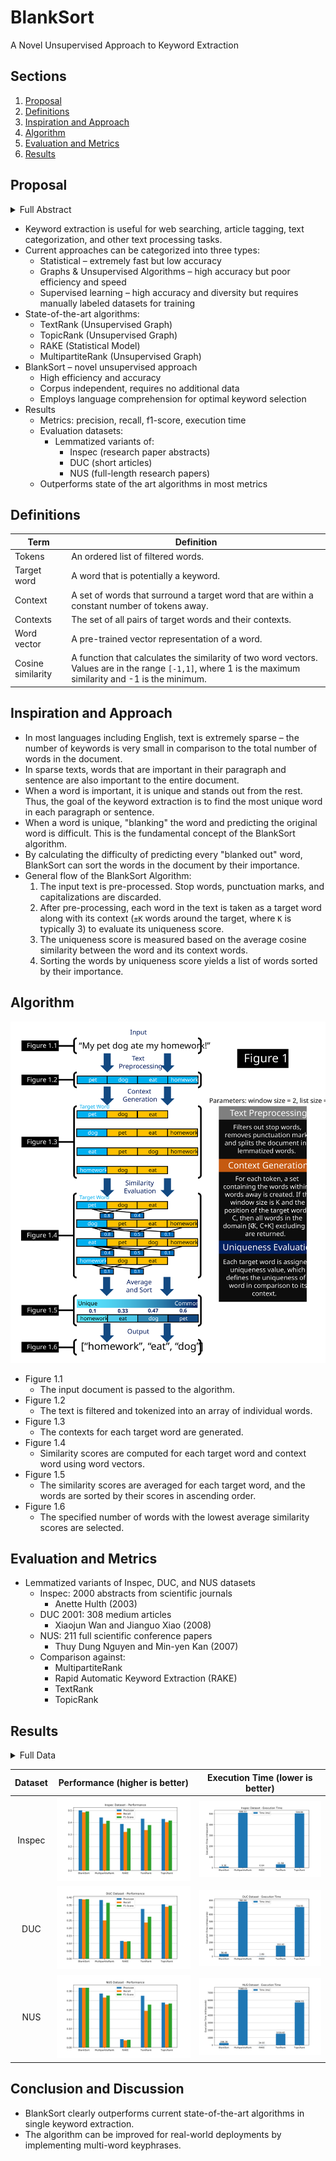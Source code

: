 # BlankSort
A Novel Unsupervised Approach to Keyword Extraction

## Sections
1. [Proposal](#Proposal)
1. [Definitions](#Definitions)
1. [Inspiration and Approach](#Inspiration-And-Approach)
1. [Algorithm](#Algorithm)
1. [Evaluation and Metrics](#Evaluation-and-Metrics)
1. [Results](#Results)


## Proposal
<details>
    <summary>Full Abstract</summary>

Keyword extraction is used for tasks such as web searching, article tagging, text categorization, and other text analysis tasks. Currently, the most widely used algorithms are statistical models, graph-based models, supervised machine learning models, or unsupervised machine learning models. These four categories of algorithms all have specific strengths and weaknesses – statistical approaches are fast but inaccurate, graph-based approaches provide high accuracy but lack the understanding of language, supervised learning comprehends language but requires vast amounts of human labeled training data, and unsupervised learning does not use manually labeled data but requires a new model to be trained for every new document. BlankSort proposes a novel unsupervised approach to keyword extraction that merges the speed of statistical models, the accuracy of graph-based algorithms, the language comprehension of supervised models, and the label-independent training of unsupervised models. BlankSort employs word vectors and contextual weighting of words in close proximity to calculate the “irrelevancy score” of each word, resulting in a sorted list of the most important words present in any document. In comparison to popular algorithms such as TextRank, TopicRank, RAKE, and MultipartiteRank, BlankSort displays comparable or state-of-the-art performance on lemmatized versions of the Inspec, DUC, and NUS datasets commonly utilized in model evaluation. Four metrics, namely precision, recall, f-score, and execution time were used to measure the performance of the models, and BlankSort exhibits consistently competitive or higher scores than the state-of-the-art algorithms that exist today.

</details>

* Keyword extraction is useful for web searching, article tagging, text categorization, and other text processing tasks.
* Current approaches can be categorized into three types:
    * Statistical – extremely fast but low accuracy
    * Graphs & Unsupervised Algorithms – high accuracy but poor efficiency and speed
    * Supervised learning – high accuracy and diversity but requires manually labeled datasets for training
* State-of-the-art algorithms:
    * TextRank (Unsupervised Graph)
    * TopicRank (Unsupervised Graph)
    * RAKE (Statistical Model)
    * MultipartiteRank (Unsupervised Graph)
* BlankSort – novel unsupervised approach
    * High efficiency and accuracy
    * Corpus independent, requires no additional data
    * Employs language comprehension for optimal keyword selection
* Results
    * Metrics: precision, recall, f1-score, execution time
    * Evaluation datasets:
        * Lemmatized variants of:
            * Inspec (research paper abstracts)
            * DUC (short articles)
            * NUS (full-length research papers)
    * Outperforms state of the art algorithms in most metrics


## Definitions
| Term              | Definition                         |
|-------------------|------------------------------------|
| Tokens            | An ordered list of filtered words. |
| Target word       | A word that is potentially a keyword. |
| Context           | A set of words that surround a target word that are within a constant number of tokens away. |
| Contexts          | The set of all pairs of target words and their contexts. |
| Word vector       | A pre-trained vector representation of a word. |
| Cosine similarity | A function that calculates the similarity of two word vectors. Values are in the range `[-1,1]`, where 1 is the maximum similarity and -1 is the minimum. |


## Inspiration and Approach
* In most languages including English, text is extremely sparse – the number of keywords is very small in comparison to the total number of words in the document.
* In sparse texts, words that are important in their paragraph and sentence are also important to the entire document. 
* When a word is important, it is unique and stands out from the rest. Thus, the goal of the keyword extraction is to find the most unique word in each paragraph or sentence. 
* When a word is unique, "blanking" the word and predicting the original word is difficult. This is the fundamental concept of the BlankSort algorithm.
* By calculating the difficulty of predicting every "blanked out" word, BlankSort can sort the words in the document by their importance.
* General flow of the BlankSort Algorithm:
    1. The input text is pre-processed. Stop words, punctuation marks, and capitalizations are discarded.
    1. After pre-processing, each word in the text is taken as a target word along with its context (`±K` words around the target, where `K` is typically 3) to evaluate its uniqueness score. 
    1. The uniqueness score is measured based on the average cosine similarity between the word and its context words.
    1. Sorting the words by uniqueness score yields a list of words sorted by their importance.


## Algorithm


![](./images/charts/flowchart.svg)

* Figure 1.1
    * The input document is passed to the algorithm.
* Figure 1.2
	* The text is filtered and tokenized into an array of individual words.
* Figure 1.3
	* The contexts for each target word are generated.
* Figure 1.4
	* Similarity scores are computed for each target word and context word using word vectors.
* Figure 1.5
	* The similarity scores are averaged for each target word, and the words are sorted by their scores in ascending order.
* Figure 1.6
	* The specified number of words with the lowest average similarity scores are selected.



## Evaluation and Metrics
* Lemmatized variants of Inspec, DUC, and NUS datasets
    * Inspec: 2000 abstracts from scientific journals
        * Anette Hulth (2003)
    * DUC 2001: 308 medium articles
        * Xiaojun Wan and Jianguo Xiao (2008)
    * NUS: 211 full scientific conference papers
        * Thuy Dung Nguyen and Min-yen Kan (2007)
    * Comparison against:
        * MultipartiteRank
        * Rapid Automatic Keyword Extraction (RAKE)
        * TextRank
        * TopicRank


## Results


<details>
    <summary>Full Data</summary>

### Inspec Dataset
| Algorithm        | Precision                     | Recall | F1    | Time (ms) |
|------------------|-------------------------------|------- |-------|---------- |
| BlankSort        | 0.501                         | 0.484  | 0.492 | 9.359     |
| MultipartiteRank | 0.442                         | 0.39   | 0.414 | 508.516   |
| RAKE             | 0.388                         | 0.321  | 0.351 | 0.641     |
| TextRank         | 0.431                         | 0.337  | 0.378 | 31.586    |
| TopicRank        | 0.429                         | 0.403  | 0.416 | 504.938   |

### DUC Dataset

| Algorithm        | Precision                     | Recall | F1    | Time (ms) |
|------------------|-------------------------------|------- |-------|---------- |
| BlankSort        | 0.39                          | 0.387  | 0.389 | 36.475    |
| MultipartiteRank | 0.383                         | 0.25   | 0.365 | 782.064   |
| RAKE             | 0.116                         | 0.111  | 0.114 | 2.892     |
| TextRank         | 0.325                         | 0.236  | 0.274 | 153.916   |
| TopicRank        | 0.355                         | 0.339  | 0.346 | 704.55    |

### NUS Dataset

| Algorithm        | Precision                     | Recall | F1    | Time (ms) |
|------------------|-------------------------------|------- |-------|---------- |
| BlankSort        | 0.318                         | 0.318  | 0.318 | 286.357   |
| MultipartiteRank | 0.287                         | 0.266  | 0.276 | 7380.03   |
| RAKE             | 0.044                         | 0.038  | 0.041 | 24.924    |
| TextRank         | 0.275                         | 0.195  | 0.228 | 1516.616  |
| TopicRank        | 0.239                         | 0.229  | 0.234 | 5686.509  |

</details>

| Dataset  | Performance (higher is better)             | Execution Time (lower is better)    |
| :------: | :----------------------------------------: | :---------------------------------: |
| Inspec   | ![](./images/charts/InspecPerformance.svg) | ![](./images/charts/InspecTime.svg) |
| DUC      | ![](./images/charts/DUCPerformance.svg)    | ![](./images/charts/DUCTime.svg)    |
| NUS      | ![](./images/charts/NUSPerformance.svg)    | ![](./images/charts/NUSTime.svg)    |

## Conclusion and Discussion
* BlankSort clearly outperforms current state-of-the-art algorithms in single keyword extraction.
* The algorithm can be improved for real-world deployments by implementing multi-word keyphrases.
